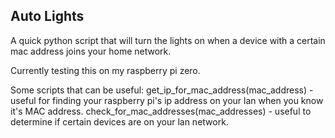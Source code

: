 ## Auto Lights ##
A quick python script that will turn the lights on when a device with a certain mac address joins your home network. 

Currently testing this on my raspberry pi zero.

Some scripts that can be useful:
get_ip_for_mac_address(mac_address) - useful for finding your raspberry pi's ip address on your lan when you know it's MAC address.
check_for_mac_addresses(mac_addresses) - useful to determine if certain devices are on your lan network.